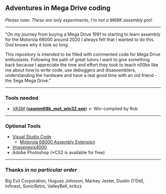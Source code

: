 ## Adventures in Mega Drive coding

_Please note: These are only experiments, I'm not a M68K assembly pro!_

---

"On my journey from buying a Mega Drive 1991 to starting to learn assembly for the Motorola 68000 around 2020 I always felt that I wanted to do this. God knows why it took so long.

This repository is intended to be filled with commented code for Mega Drive enthusiasts. Following the path of great tutors I want to give something back because I appreciate the time and effort they took to teach n00bs like me about how to write code, use debuggers and disassemblers, understanding the hardware and have a real good time with an old friend - the Sega Mega Drive."

---

### Tools needed
* [VASM](http://sun.hasenbraten.de/vasm/) (**[vasmm68k_mot_win32.exe](http://www.alphatron.co.uk/vasm/)**) <- Win-compiled by Rob

---

### Optional Tools
* [Visual Studio Code](https://code.visualstudio.com/)
  * [Motorola 68000 Assembly Extension](https://marketplace.visualstudio.com/items?itemName=clcxce.motorola-68k-assembly)
* [Imagenesis4000](http://devster.monkeeh.com/sega/imagenesis/)
* Adobe Photoshop (*CS2 is available for free)

---

### Thanks _in no particular order_

Big Evil Corporation, Hugues Johnson, Markey Jester, Dustin O'Dell, Infinest, SonicRetro, ValleyBell, krikzz